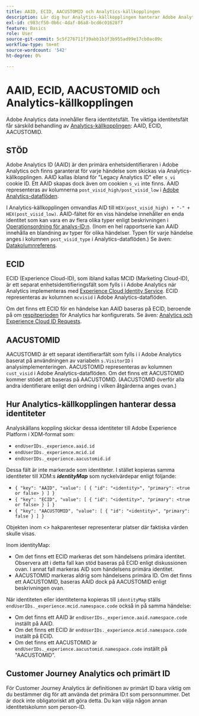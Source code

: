 ```yaml
---
title: AAID, ECID, AACUSTOMID och Analytics-källkopplingen
description: Lär dig hur Analytics-källkopplingen hanterar Adobe Analytics identitetsfält.
exl-id: c983cf50-0b6c-4daf-86a8-bcd6c01628f7
feature: Basics
role: User
source-git-commit: 5c5f276711f39abb1b3f3b955ad99e17cb0ac09c
workflow-type: tm+mt
source-wordcount: '542'
ht-degree: 0%

---
```


# AAID, ECID, AACUSTOMID och Analytics-källkopplingen

Adobe Analytics data innehåller flera identitetsfält. Tre viktiga identitetsfält får särskild behandling av [Analytics-källkopplingen](https://experienceleague.adobe.com/docs/experience-platform/sources/ui-tutorials/create/adobe-applications/analytics.html?lang=sv-SE): AAID, ECID, AACUSTOMID.

## STÖD

Adobe Analytics ID (AAID) är den primära enhetsidentifieraren i Adobe Analytics och finns garanterat för varje händelse som skickas via Analytics-källkopplingen. AAID kallas ibland för &quot;Legacy Analytics ID&quot; eller `s_vi` cookie ID. Ett AAID skapas dock även om cookien `s_vi` inte finns. AAID representeras av kolumnerna `post_visid_high/post_visid_low` i [Adobe Analytics-dataflöden](https://experienceleague.adobe.com/docs/analytics/export/analytics-data-feed/data-feed-contents/datafeeds-reference.html?lang=sv-SE#columns%2C-descriptions%2C-and-data-types).

I Analytics-källkopplingen omvandlas AID till `HEX(post_visid_high) + "-" + HEX(post_visid_low)`. AAID-fältet för en viss händelse innehåller en enda identitet som kan vara en av flera olika typer enligt beskrivningen i [Operationsordning för analys-ID:n](https://experienceleague.adobe.com/docs/id-service/using/reference/analytics-reference/analytics-order-of-operations.html?lang=sv-SE). (Inom en hel rapportserie kan AAID innehålla en blandning av typer för olika händelser. Typen för varje händelse anges i kolumnen `post_visid_type` i Analytics-dataflöden.) Se även: [Datakolumnreferens](https://experienceleague.adobe.com/docs/analytics/export/analytics-data-feed/data-feed-contents/datafeeds-reference.html?lang=sv-SE).

## ECID

ECID (Experience Cloud-ID), som ibland kallas MCID (Marketing Cloud-ID), är ett separat enhetsidentifieringsfält som fylls i i Adobe Analytics när Analytics implementeras med [Experience Cloud Identity Service](https://experienceleague.adobe.com/docs/id-service/using/implementation/setup-analytics.html?lang=sv-SE). ECID representeras av kolumnen `mcvisid` i Adobe Analytics-dataflöden.

Om det finns ett ECID för en händelse kan AAID baseras på ECID, beroende på om [respitperioden](https://experienceleague.adobe.com/docs/id-service/using/reference/analytics-reference/grace-period.html?lang=sv-SE) för Analytics har konfigurerats. Se även: [Analytics och Experience Cloud ID Requests](https://experienceleague.adobe.com/docs/id-service/using/reference/analytics-reference/legacy-analytics.html?lang=sv-SE).

## AACUSTOMID

AACUSTOMID är ett separat identifierarfält som fylls i i Adobe Analytics baserat på användningen av variabeln `s.VisitorID` i analysimplementeringen. AACUSTOMID representeras av kolumnen `cust_visid` i Adobe Analytics-dataflöden. Om det finns ett AACUSTOMID kommer stödet att baseras på AACUSTOMID. (AACUSTOMID överför alla andra identifierare enligt den ordning i vilken åtgärderna anges ovan.)

## Hur Analytics-källkopplingen hanterar dessa identiteter

Analyskällans koppling skickar dessa identiteter till Adobe Experience Platform i XDM-format som:

* `endUserIDs._experience.aaid.id`
* `endUserIDs._experience.mcid.id`
* `endUserIDs._experience.aacustomid.id`

Dessa fält är inte markerade som identiteter. I stället kopieras samma identiteter till XDM:s **_identityMap_** som nyckelvärdepar enligt följande:

* `{ "key": "AAID", "value": [ { "id": "<identity>", "primary": <true or false> } ] }`
* `{ "key": "ECID", "value": [ { "id": "<identity>", "primary": <true or false> } ] }`
* `{ "key": "AACUSTOMID", "value": [ { "id": "<identity>", "primary": false } ] }`

Objekten inom &lt;> hakparenteser representerar platser där faktiska värden skulle visas.

Inom identityMap:

* Om det finns ett ECID markeras det som händelsens primära identitet. Observera att i detta fall kan stöd baseras på ECID enligt diskussionen ovan.
I annat fall markeras AID som händelsens primära identitet.
* AACUSTOMID markeras aldrig som händelsens primära ID. Om det finns ett AACUSTOMID, baseras AAID dock på AACUSTOMID enligt beskrivningen ovan.

När identiteten eller identiteterna kopieras till `identityMap` ställs `endUserIDs._experience.mcid.namespace.code` också in på samma händelse:

* Om det finns ett AAID är `endUserIDs._experience.aaid.namespace.code` inställt på AAID.
* Om det finns ett ECID är `endUserIDs._experience.mcid.namespace.code` inställt på ECID.
* Om det finns ett AACUSTOMID är `endUserIDs._experience.aacustomid.namespace.code` inställt på &quot;AACUSTOMID&quot;.

## Customer Journey Analytics och primärt ID

För Customer Journey Analytics är definitionen av primärt ID bara viktig om du bestämmer dig för att använda det primära ID:t som personnummer. Det är dock inte obligatoriskt att göra detta. Du kan välja någon annan identitetskolumn som person-ID.

